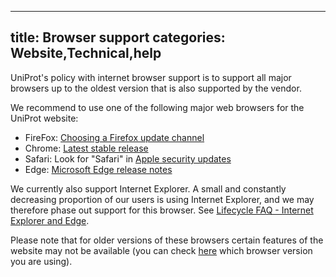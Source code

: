 
---
title: Browser support
categories: Website,Technical,help
---

UniProt's policy with internet browser support is to support all major browsers up to the oldest version that is also supported by the vendor.

We recommend to use one of the following major web browsers for the UniProt website:

*   FireFox: [Choosing a Firefox update channel](https://support.mozilla.org/en%2DUS/kb/choosing%2Dfirefox%2Dupdate%2Dchannel)
*   Chrome: [Latest stable release](https://www.chromestatus.com/features/schedule)
*   Safari: Look for "Safari" in [Apple security updates](https://support.apple.com/en%2Dus/HT201222)
*   Edge: [Microsoft Edge release notes](https://docs.microsoft.com/en%2Dus/deployedge/microsoft%2Dedge%2Drelnote%2Dstable%2Dchannel)

We currently also support Internet Explorer. A small and constantly decreasing proportion of our users is using Internet Explorer, and we may therefore phase out support for this browser. See [Lifecycle FAQ - Internet Explorer and Edge](https://docs.microsoft.com/en%2Dus/lifecycle/faq/internet%2Dexplorer%2Dmicrosoft%2Dedge).

Please note that for older versions of these browsers certain features of the website may not be available (you can check [here](https://whatismybrowser.org/) which browser version you are using).
        